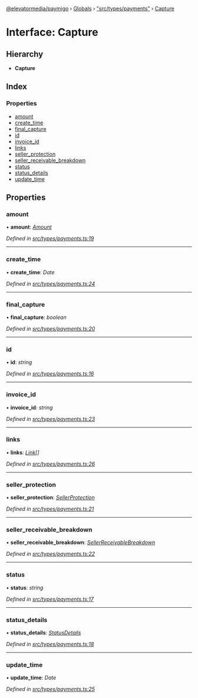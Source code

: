 [@elevatormedia/paymigo](../README.md) › [Globals](../globals.md) › ["src/types/payments"](../modules/_src_types_payments_.md) › [Capture](_src_types_payments_.capture.md)

# Interface: Capture

## Hierarchy

-   **Capture**

## Index

### Properties

-   [amount](_src_types_payments_.capture.md#amount)
-   [create_time](_src_types_payments_.capture.md#create_time)
-   [final_capture](_src_types_payments_.capture.md#final_capture)
-   [id](_src_types_payments_.capture.md#id)
-   [invoice_id](_src_types_payments_.capture.md#invoice_id)
-   [links](_src_types_payments_.capture.md#links)
-   [seller_protection](_src_types_payments_.capture.md#seller_protection)
-   [seller_receivable_breakdown](_src_types_payments_.capture.md#seller_receivable_breakdown)
-   [status](_src_types_payments_.capture.md#status)
-   [status_details](_src_types_payments_.capture.md#status_details)
-   [update_time](_src_types_payments_.capture.md#update_time)

## Properties

### amount

• **amount**: _[Amount](_src_types_common_.amount.md)_

_Defined in [src/types/payments.ts:19](https://github.com/ELEVATORmedia/paymigo/blob/7be1a84/src/types/payments.ts#L19)_

---

### create_time

• **create_time**: _Date_

_Defined in [src/types/payments.ts:24](https://github.com/ELEVATORmedia/paymigo/blob/7be1a84/src/types/payments.ts#L24)_

---

### final_capture

• **final_capture**: _boolean_

_Defined in [src/types/payments.ts:20](https://github.com/ELEVATORmedia/paymigo/blob/7be1a84/src/types/payments.ts#L20)_

---

### id

• **id**: _string_

_Defined in [src/types/payments.ts:16](https://github.com/ELEVATORmedia/paymigo/blob/7be1a84/src/types/payments.ts#L16)_

---

### invoice_id

• **invoice_id**: _string_

_Defined in [src/types/payments.ts:23](https://github.com/ELEVATORmedia/paymigo/blob/7be1a84/src/types/payments.ts#L23)_

---

### links

• **links**: _[Link](_src_types_common_.link.md)[]_

_Defined in [src/types/payments.ts:26](https://github.com/ELEVATORmedia/paymigo/blob/7be1a84/src/types/payments.ts#L26)_

---

### seller_protection

• **seller_protection**: _[SellerProtection](_src_types_payments_.sellerprotection.md)_

_Defined in [src/types/payments.ts:21](https://github.com/ELEVATORmedia/paymigo/blob/7be1a84/src/types/payments.ts#L21)_

---

### seller_receivable_breakdown

• **seller_receivable_breakdown**: _[SellerReceivableBreakdown](_src_types_payments_.sellerreceivablebreakdown.md)_

_Defined in [src/types/payments.ts:22](https://github.com/ELEVATORmedia/paymigo/blob/7be1a84/src/types/payments.ts#L22)_

---

### status

• **status**: _string_

_Defined in [src/types/payments.ts:17](https://github.com/ELEVATORmedia/paymigo/blob/7be1a84/src/types/payments.ts#L17)_

---

### status_details

• **status_details**: _[StatusDetails](_src_types_payments_.statusdetails.md)_

_Defined in [src/types/payments.ts:18](https://github.com/ELEVATORmedia/paymigo/blob/7be1a84/src/types/payments.ts#L18)_

---

### update_time

• **update_time**: _Date_

_Defined in [src/types/payments.ts:25](https://github.com/ELEVATORmedia/paymigo/blob/7be1a84/src/types/payments.ts#L25)_
